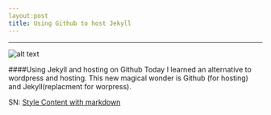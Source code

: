 ```yaml
---
layout:post
title: Using Github to host Jekyll
---
```

***

![alt text](http://wolfslittlestore.be/wp-content/uploads/2013/07/jekyll.png )

####Using Jekyll and hosting on Github
Today I learned an alternative to wordpress and hosting. This new magical wonder is Github (for hosting) and Jekyll(replacment for worpress).  

SN: [Style Content with markdown ](https://github.com/adam-p/markdown-here/wiki/Markdown-Cheatsheet)

